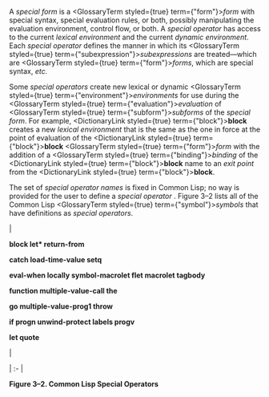  



A *special form* is a <GlossaryTerm styled={true} term={"form"}><i>form</i></GlossaryTerm> with special syntax, special evaluation rules, or both, possibly manipulating the evaluation environment, control flow, or both. A *special operator* has access to the current *lexical environment* and the current *dynamic environment*. Each *special operator* defines the manner in which its <GlossaryTerm styled={true} term={"subexpression"}><i>subexpressions</i></GlossaryTerm> are treated—which are <GlossaryTerm styled={true} term={"form"}><i>forms</i></GlossaryTerm>, which are special syntax, *etc.* 



Some *special operators* create new lexical or dynamic <GlossaryTerm styled={true} term={"environment"}><i>environments</i></GlossaryTerm> for use during the <GlossaryTerm styled={true} term={"evaluation"}><i>evaluation</i></GlossaryTerm> of <GlossaryTerm styled={true} term={"subform"}><i>subforms</i></GlossaryTerm> of the *special form*. For example, <DictionaryLink styled={true} term={"block"}><b>block</b></DictionaryLink> creates a new *lexical environment* that is the same as the one in force at the point of evaluation of the <DictionaryLink styled={true} term={"block"}><b>block</b></DictionaryLink> <GlossaryTerm styled={true} term={"form"}><i>form</i></GlossaryTerm> with the addition of a <GlossaryTerm styled={true} term={"binding"}><i>binding</i></GlossaryTerm> of the <DictionaryLink styled={true} term={"block"}><b>block</b></DictionaryLink> name to an *exit point* from the <DictionaryLink styled={true} term={"block"}><b>block</b></DictionaryLink>. 



The set of *special operator names* is fixed in Common Lisp; no way is provided for the user to define a *special operator* . Figure 3–2 lists all of the Common Lisp <GlossaryTerm styled={true} term={"symbol"}><i>symbols</i></GlossaryTerm> that have definitions as *special operators*. 



|<p>**block let\* return-from** </p><p>**catch load-time-value setq** </p><p>**eval-when locally symbol-macrolet flet macrolet tagbody** </p><p>**function multiple-value-call the** </p><p>**go multiple-value-prog1 throw** </p><p>**if progn unwind-protect labels progv** </p><p>**let quote**</p>|

| :- |





**Figure 3–2. Common Lisp Special Operators** 



